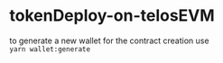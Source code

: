 # tokenDeploy-on-telosEVM
to generate a new wallet for the contract creation use  
``
yarn wallet:generate
``